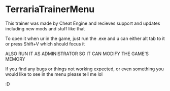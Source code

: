 # TerrariaTrainerMenu
This trainer was made by Cheat Engine and recieves support and updates including new mods and stuff like that

To open it when ur in the game, just run the .exe and u can either alt tab to it or press Shift+V which should focus it

ALSO RUN IT AS ADMINISTRATOR SO IT CAN MODIFY THE GAME'S MEMORY

If you find any bugs or things not working expected, or even something you would like to see in the menu please tell me lol

:D
